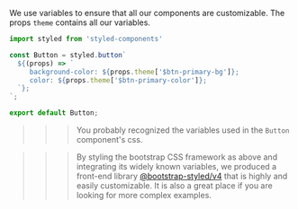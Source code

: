 We use variables to ensure that all our components are customizable. The props `theme` contains all our variables.

```js static
import styled from 'styled-components'

const Button = styled.button`
  ${(props) => `
     background-color: ${props.theme['$btn-primary-bg']};
     color: ${props.theme['$btn-primary-color']};
  `};
`;

export default Button;
```

>>> You probably recognized the variables used in the `Button` component's css.

>>> By styling the bootstrap CSS framework as above and integrating its widely known variables, we produced a front-end 
library [@bootstrap-styled/v4](https://github.com/bootstrap-styled/v4) that is highly and easily customizable. It is also
a great place if you are looking for more complex examples.
